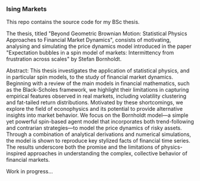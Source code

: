 ### Ising Markets

This repo contains the source code for my BSc thesis.

The thesis, titled "Beyond Geometric Brownian Motion: Statistical Physics Approaches to Financial Market Dynamics", consists of motivating, analysing and simulating the price dynamics model introduced in the paper "Expectation bubbles in a spin model of markets: Intermittency from frustration across scales" by Stefan Bornholdt.

Abstract:
This thesis investigates the application of statistical physics, and in particular spin models, to the study of financial market dynamics. Beginning with a review of the main models in financial mathematics, such as the Black-Scholes framework, we highlight their limitations in capturing empirical features observed in real markets, including volatility clustering and fat-tailed return distributions. Motivated by these shortcomings, we explore the field of econophysics and its potential to provide alternative insights into market behavior. We focus on the Bornholdt model—a simple yet powerful spin-based agent model that incorporates both trend-following and contrarian strategies—to model the price dynamics of risky assets. Through a combination of analytical derivations and numerical simulations, the model is shown to reproduce key stylized facts of financial time series. The results underscore both the promise and the limitations of physics-inspired approaches in understanding the complex, collective behavior of financial markets.

Work in progress...
